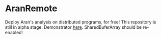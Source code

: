 # AranRemote

Deploy Aran's analysis on distributed programs, for free!
This repository is still in alpha stage.
Demonstrator [here](https://cdn.rawgit.com/lachrist/drizzt/d5acf816/demo/output/concolic-delta.html).
SharedBuferArray should be re-enabled!